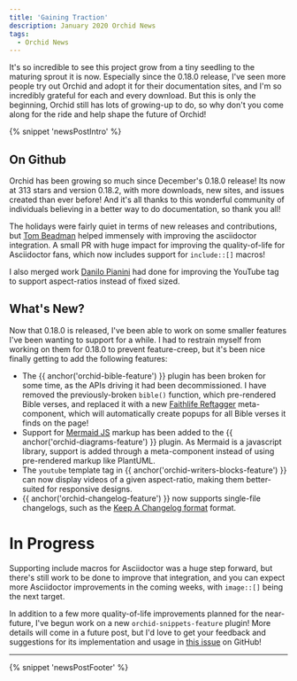 ```yaml
---
title: 'Gaining Traction'
description: January 2020 Orchid News
tags: 
  - Orchid News
---
```


It's so incredible to see this project grow from a tiny seedling to the maturing sprout it is now. Especially since the
0.18.0 release, I've seen more people try out Orchid and adopt it for their documentation sites, and I'm so incredibly
grateful for each and every download. But this is only the beginning, Orchid still has lots of growing-up to do, so why
don't you come along for the ride and help shape the future of Orchid!

{% snippet 'newsPostIntro' %}

## On Github

Orchid has been growing so much since December's 0.18.0 release! Its now at 313 stars and version 0.18.2, with more 
downloads, new sites, and issues created than ever before! And it's all thanks to this wonderful community of 
individuals believing in a better way to do documentation, so thank you all!

The holidays were fairly quiet in terms of new releases and contributions, but [Tom Beadman](https://github.com/tomb50)
helped immensely with improving the asciidoctor integration. A small PR with huge impact for improving the 
quality-of-life for Asciidoctor fans, which now includes support for `include::[]` macros! 

I also merged work [Danilo Pianini](https://github.com/DanySK) had done for improving the YouTube tag to support 
aspect-ratios instead of fixed sized.

## What's New?

Now that 0.18.0 is released, I've been able to work on some smaller features I've been wanting to support for a while. I
had to restrain myself from working on them for 0.18.0 to prevent feature-creep, but it's been nice finally getting to
add the following features:

- The {{ anchor('orchid-bible-feature') }} plugin has been broken for some time, as the APIs driving it had been decommissioned. 
    I have removed the previously-broken `bible()` function, which pre-rendered Bible verses, and replaced it with a new
    [Faithlife Reftagger](https://faithlife.com/products/reftagger) meta-component, which will automatically create 
    popups for all Bible verses it finds on the page!
- Support for [Mermaid JS](https://mermaid-js.github.io/mermaid) markup has been added to the 
    {{ anchor('orchid-diagrams-feature') }} plugin. As Mermaid is a javascript library, support is added through a meta-component
    instead of using pre-rendered markup like PlantUML.
- The `youtube` template tag in {{ anchor('orchid-writers-blocks-feature') }} can now display videos of a given aspect-ratio, 
    making them better-suited for responsive designs.
- {{ anchor('orchid-changelog-feature') }} now supports single-file changelogs, such as the 
    [Keep A Changelog format](https://keepachangelog.com/en/1.0.0/) format.
    
# In Progress

Supporting include macros for Asciidoctor was a huge step forward, but there's still work to be done to improve that 
integration, and you can expect more Asciidoctor improvements in the coming weeks, with `image::[]` being the next 
target.

In addition to a few more quality-of-life improvements planned for the near-future, I've begun work on a new 
`orchid-snippets-feature` plugin! More details will come in a future post, but I'd love to get your feedback and suggestions for
its implementation and usage in [this issue](https://github.com/orchidhq/Orchid/issues/293) on GitHub! 

---

{% snippet 'newsPostFooter' %}
